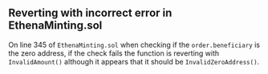 ## Reverting with incorrect error in EthenaMinting.sol


On line 345 of `EthenaMinting.sol` when checking if the `order.beneficiary` is the zero address, if the check fails the function is reverting with `InvalidAmount()` although it appears that it should be `InvalidZeroAddress()`.
